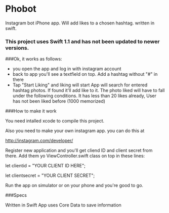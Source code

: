 # Phobot
Instagram bot iPhone app. Will add likes to a chosen hashtag. written in swift.

### This project uses Swift 1.1 and has not been updated to newer versions.

###Ok, it works as follows:
- you open the app and log in with instagram account
- back to app you'll see a textfield on top. Add a hashtag without "#" in there
- Tap "Start Liking" and liking will start
App will search for entered hashtag photos. If found it'll add like to it. 
The photo liked will have to fall under the following conditions.
It has less than 20 likes already, User has not been liked before (1000 memorized)

###How to make it work

You need intalled xcode to compile this project.

Also you need to make your own instagram app. you can do this at

http://instagram.com/developer/

Register new application and you'll get cliend ID and client secret from there. Add them yo ViewController.swift class on top in these lines:

let clientid = "YOUR CLIENT ID HERE";

let clientsecret = "YOUR CLIENT SECRET";

Run the app on simulator or on your phone and you're good to go.

###Specs

Written in Swift
App uses Core Data to save information
